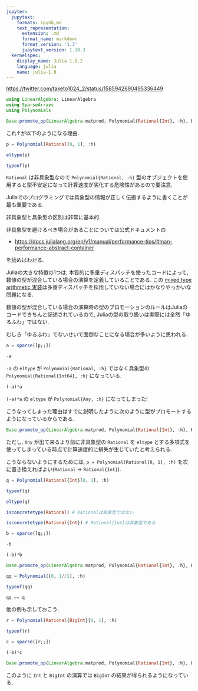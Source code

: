 ```yaml
---
jupyter:
  jupytext:
    formats: ipynb,md
    text_representation:
      extension: .md
      format_name: markdown
      format_version: '1.3'
      jupytext_version: 1.10.3
  kernelspec:
    display_name: Julia 1.8.2
    language: julia
    name: julia-1.8
---
```


https://twitter.com/taketo1024_2/status/1585942690495336449

```julia
using LinearAlgebra: LinearAlgebra
using SparseArrays
using Polynomials
```

```julia
Base.promote_op(LinearAlgebra.matprod, Polynomial{Rational{Int}, :h}, Polynomial{Rational, :h})
```

これ↑が以下のようになる理由.

```julia
p = Polynomial(Rational[0, 1], :h)
```

```julia
eltype(p)
```

```julia
typeof(p)
```

`Rational` は非具象型なので `Polynomial{Rational, :h}` 型のオブジェクトを使用すると型不安定になって計算速度が劣化する危険性があるので要注意.

Juliaでのプログラミングでは具象型の情報が正しく伝搬するように書くことが最も重要である.

非具象型と具象型の区別は非常に基本的. 

非具象型を避けるべき場合があることについては公式ドキュメントの

* https://docs.julialang.org/en/v1/manual/performance-tips/#man-performance-abstract-container

を読めばわかる.

Juliaの大きな特徴の1つは, 本質的に多重ディスパッチを使ったコードによって, 数値の型が混合している場合の演算を定義していることである.  この [mixed type arithmetic 実装](https://www.google.com/search?q=mixed-type+site%3Adocs.julialang.org)は多重ディスパッチを採用していない場合にはかなりやっかいな問題になる.

数値の型が混合している場合の演算時の型のプロモーションのルールはJuliaのコードできちんと記述されているので, Juliaの型の取り扱いは実際には全然「ゆるふわ」ではない.

むしろ「ゆるふわ」でないせいで面倒なことになる場合が多いように思われる.

```julia
a = sparse([p;;])
```

```julia
-a
```

`-a` の `eltype` が `Polynomial{Rational, :h}` ではなく具象型の `Polynomial{Rational{Int64}, :h}` になっている.

```julia
(-a)*a
```

`(-a)*a` の `eltype` が `Polynomial{Any, :h}` になってしまった!


こうなってしまった理由はすでに説明したように次のように型がプロモートするようになっているからである.

```julia
Base.promote_op(LinearAlgebra.matprod, Polynomial{Rational{Int}, :h}, Polynomial{Rational, :h})
```

ただし, `Any` が出て来るより前に非具象型の `Rational` を `eltype` とする多項式を使ってしまっている時点で計算速度的に損失が生じていたと考えられる.


こうならないようにするためには, `p = Polynomial(Rational[0, 1], :h)` を次に置き換えればよい(`Rational` → `Rational{Int}`).

```julia
q = Polynomial(Rational{Int}[0, 1], :h)
```

```julia
typeof(q)
```

```julia
eltype(q)
```

```julia
isconcretetype(Rational) # Rationalは具象型ではない
```

```julia
isconcretetype(Rational{Int}) # Rational{Int}は具象型である
```

```julia
b = sparse([q;;])
```

```julia
-b
```

```julia
(-b)*b
```

```julia
Base.promote_op(LinearAlgebra.matprod, Polynomial{Rational{Int}, :h}, Polynomial{Rational{Int}, :h})
```

```julia
qq = Polynomial([0, 1//1], :h)
```

```julia
typeof(qq)
```

```julia
qq == q
```

他の例も示しておこう.

```julia
r = Polynomial(Rational{BigInt}[0, 1], :h)
```

```julia
typeof(r)
```

```julia
c = sparse([r;;])
```

```julia
(-b)*c
```

```julia
Base.promote_op(LinearAlgebra.matprod, Polynomial{Rational{Int}, :h}, Polynomial{Rational{BigInt}, :h})
```

このように `Int` と `BigInt` の演算では `BigInt` の結果が得られるようになっている.

```julia

```
